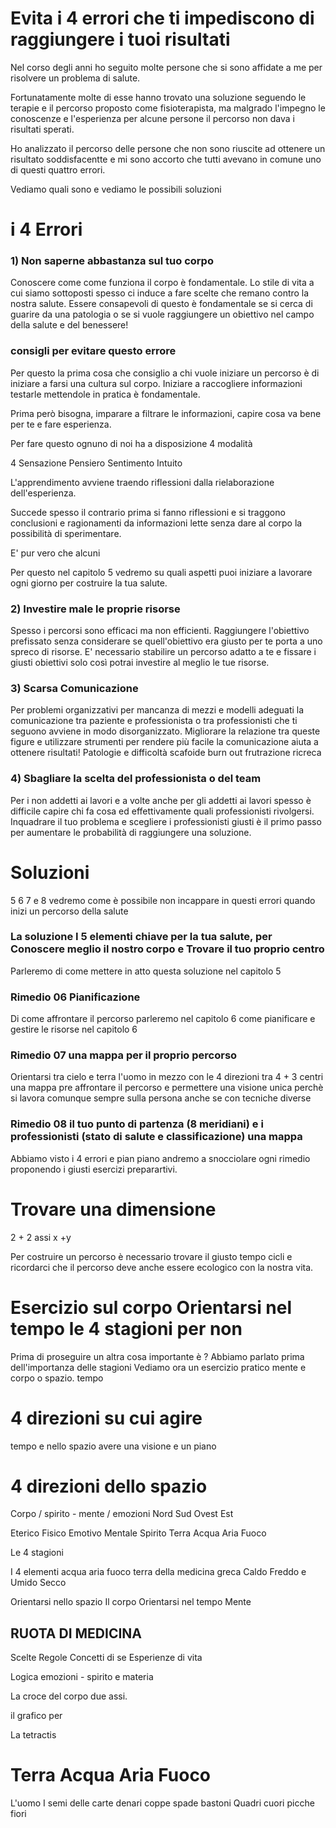 # Evita i 4 errori che ti impediscono di raggiungere i tuoi risultati


Nel corso degli anni ho seguito molte persone che si sono affidate a me per risolvere un problema di salute.

Fortunatamente molte di esse hanno trovato una soluzione seguendo le terapie e il percorso proposto come fisioterapista, ma malgrado l'impegno le conoscenze e l'esperienza per alcune persone il percorso non dava i risultati sperati.

Ho analizzato il percorso delle persone che non sono riuscite ad ottenere un risultato soddisfacentte e mi sono accorto che tutti avevano in comune uno di questi quattro errori.

Vediamo quali sono e vediamo le possibili soluzioni

# i 4 Errori 

### 1) Non saperne abbastanza sul tuo corpo
    
Conoscere come come funziona il corpo è fondamentale. Lo stile di vita a cui siamo sottoposti spesso ci induce a fare scelte che remano contro la nostra salute. Essere consapevoli di questo è fondamentale se si cerca di guarire da una patologia o se si vuole raggiungere un obiettivo nel campo della salute e del benessere!

### consigli per evitare questo errore

Per questo la prima cosa che consiglio a chi vuole iniziare un percorso è di iniziare a farsi una cultura sul corpo. 
Iniziare a raccogliere informazioni testarle mettendole in pratica è fondamentale. 

Prima però bisogna, imparare a filtrare le informazioni, capire cosa va bene per te e fare esperienza.

Per fare questo ognuno di noi ha a disposizione 4 modalità 
 
 4 Sensazione Pensiero Sentimento Intuito 

L'apprendimento avviene traendo riflessioni dalla rielaborazione dell'esperienza. 

Succede spesso il contrario prima si fanno riflessioni e si traggono conclusioni e ragionamenti da informazioni lette senza dare al corpo la possibilità di sperimentare.

E' pur vero che alcuni


Per questo nel capitolo 5 vedremo su quali aspetti puoi iniziare a lavorare ogni giorno per costruire la tua salute.



 

### 2) Investire male le proprie risorse
    
Spesso i percorsi sono efficaci ma non efficienti. Raggiungere l'obiettivo prefissato senza considerare se quell'obiettivo era giusto per te porta a uno spreco di risorse. E' necessario stabilire un percorso adatto a te e fissare i giusti obiettivi solo così potrai investire al meglio le tue risorse.


### 3) Scarsa Comunicazione
    
Per problemi organizzativi per mancanza di mezzi e modelli adeguati la comunicazione tra paziente e professionista o tra professionisti che ti seguono avviene in modo disorganizzato. Migliorare la relazione tra queste figure e utilizzare strumenti per rendere più facile la comunicazione aiuta a ottenere risultati! Patologie e difficoltà scafoide burn out frutrazione ricreca 






### 4) Sbagliare la scelta del professionista o del team
    
Per i non addetti ai lavori e a volte anche per gli addetti ai lavori spesso è difficile capire chi fa cosa ed effettivamente quali professionisti rivolgersi. Inquadrare il tuo problema e scegliere i professionisti giusti è il primo passo per aumentare le probabilità di raggiungere una soluzione.



# Soluzioni

5 6 7 e 8 vedremo come è possibile non incappare in questi errori quando inizi un percorso della salute

### La soluzione I 5 elementi chiave per la tua salute, per Conoscere meglio il nostro corpo e Trovare il tuo proprio centro
 
Parleremo di come mettere in atto questa soluzione nel capitolo 5

### Rimedio 06 Pianificazione

Di come affrontare il percorso parleremo nel capitolo 6 come pianificare e gestire le risorse  nel capitolo 6 

    
 
### Rimedio 07 una mappa per il proprio percorso 

Orientarsi tra cielo e terra l'uomo in mezzo con le 4 direzioni tra 4 + 3 centri 
una mappa pre affrontare il percorso e permettere una visione unica perchè si lavora comunque sempre sulla persona anche se con tecniche diverse


### Rimedio 08  il tuo punto di partenza (8 meridiani) e i professionisti (stato di salute e classificazione) una mappa






Abbiamo visto i 4 errori e pian piano andremo a snocciolare ogni rimedio proponendo i giusti esercizi preparartivi.



# Trovare una dimensione 

2 + 2 assi x +y

Per costruire un percorso è necessario trovare il giusto tempo cicli e ricordarci che il percorso deve anche essere ecologico con la nostra vita.


# Esercizio sul corpo Orientarsi nel tempo le 4 stagioni per non 

Prima di proseguire un altra cosa importante è ? 
Abbiamo parlato prima dell'importanza delle stagioni 
Vediamo ora un esercizio pratico mente e corpo o spazio. tempo 

# 4 direzioni su cui agire 

 tempo e nello spazio avere una visione e un piano

#  4 direzioni dello spazio



Corpo / spirito - mente / emozioni 
Nord Sud Ovest Est

Eterico Fisico Emotivo Mentale Spirito
Terra Acqua Aria Fuoco

Le 4 stagioni

I 4 elementi acqua aria fuoco terra della medicina greca
Caldo Freddo e Umido Secco



Orientarsi nello spazio Il corpo
Orientarsi nel tempo Mente

## RUOTA DI MEDICINA 

Scelte 
Regole
Concetti di se
Esperienze di vita

Logica emozioni - spirito e materia

La croce del corpo due assi.

il grafico per 

La tetractis 

# Terra Acqua Aria Fuoco 

L'uomo I semi delle carte 
denari coppe spade bastoni 
Quadri cuori picche fiori
<!--stackedit_data:
eyJoaXN0b3J5IjpbODM3MDI5ODY5LDIwMzg2NzQwNzMsNTA5Nj
U2Mzk5LC00MzA5NDcwMjMsMTAyMjMxMTY2NSw3MjQ1NzE3Nzks
MTc4ODc0NjExNywzOTkyMTYwMjMsMjE0MDkyMjc3MywxMzg5OD
UxMTE1LC0xNzA5ODQwMzQwLDExMjg1NzA4MjEsLTEwOTA3MjEx
NzcsNzY5NzcxNDgwLDU1NzUwNzU5MSwxMTAwMjAyNTM3LDM2Mj
IyNTY4NSwtMTA5NzcxNjAxMywtOTc0NDMwMjQ5LC0xOTc5Mjgw
NjkyXX0=
-->